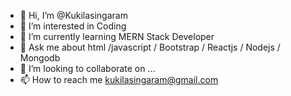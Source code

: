 - 👋 Hi, I’m @Kukilasingaram
- 👀 I’m interested in Coding
- 🌱 I’m currently learning MERN Stack Developer
- 💬 Ask me about html /javascript / Bootstrap / Reactjs / Nodejs / Mongodb
- 💞️ I’m looking to collaborate on ...
- 📫 How to reach me kukilasingaram@gmail.com

<!---
Kukilasingaram/Kukilasingaram is a ✨ special ✨ repository because its `README.md` (this file) appears on your GitHub profile.
You can click the Preview link to take a look at your changes.
--->
